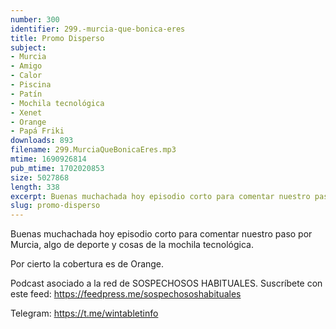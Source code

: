 ```yaml
---
number: 300
identifier: 299.-murcia-que-bonica-eres
title: Promo Disperso
subject:
- Murcia
- Amigo
- Calor
- Piscina
- Patín
- Mochila tecnológica
- Xenet
- Orange
- Papá Friki
downloads: 893
filename: 299.MurciaQueBonicaEres.mp3
mtime: 1690926814
pub_mtime: 1702020853
size: 5027868
length: 338
excerpt: Buenas muchachada hoy episodio corto para comentar nuestro paso por Murcia, algo de deporte y cosas de la mochila tecnológica.
slug: promo-disperso
---
```

Buenas muchachada hoy episodio corto para comentar nuestro paso por Murcia, algo de deporte y cosas de la mochila tecnológica.

Por cierto la cobertura es de Orange.

Podcast asociado a la red de SOSPECHOSOS HABITUALES. Suscríbete con este feed: https://feedpress.me/sospechososhabituales

Telegram: https://t.me/wintabletinfo